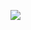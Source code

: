 ![](https://www.plantuml.com/plantuml/proxy?cache=no&src=https://raw.githubusercontent.com/oleksandrblazhko/ai-216-pashko/Laboratory_Work_7/2-SoftwareDesign/2.7-PlantUML/DataModel.puml)
